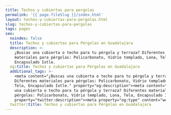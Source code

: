 ```yaml
---
title: Techos y cubiertas para pergolas
permalink: '{{ page.fileSlug }}/index.html'
layout: techos-y-cubiertas-para-pergolas.html
slug: techos-y-cubiertas-para-pergolas
tags: pages
seo:
  noindex: false
  title: Techos y cubiertas para Pérgolas en Guadalajara
  description: >-
    ¿Buscas una cubierta o techo para tu pérgola y terraza? Diferentes
    materiales para pérgolas: Policarbonato, Vidrio templado, Lona, Tela,
    Encapsulado Ixtle.
  og:title: Techos y cubiertas para Pérgolas en Guadalajara
  additional_tags: >-
    <meta content="¿Buscas una cubierta o techo para tu pérgola y terraza?
    Diferentes materiales para pérgolas: Policarbonato, Vidrio templado, Lona,
    Tela, Encapsulado Ixtle." property="og:description"><meta content="¿Buscas
    una cubierta o techo para tu pérgola y terraza? Diferentes materiales para
    pérgolas: Policarbonato, Vidrio templado, Lona, Tela, Encapsulado Ixtle."
    property="twitter:description"><meta property="og:type" content="website">
  twitter:title: Techos y cubiertas para Pérgolas en Guadalajara
---
```



